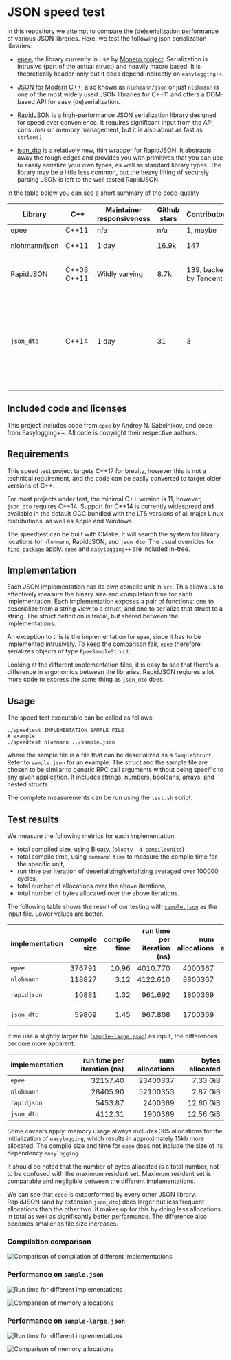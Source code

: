# JSON speed test

In this repository we attempt to compare the (de)serialization performance of
various JSON libraries. Here, we test the following json serialization
libraries:

- [epee](https://github.com/hyle-team/epee), the library currently in use by
  [Monero project](https://github.com/monero-project/monero/). Serialization
  is intrusive (part of the actual struct) and heavily macro based. It is
  theoretically header-only but it does depend indirectly on `easylogging++`.

- [JSON for Modern C++](https://github.com/nlohmann/json), also known as
  `nlohmann/json` or just `nlohmann` is one of the most widely used JSON
  libraries for C++11 and offers a DOM-based API for easy (de)serialization.

- [RapidJSON](https://rapidjson.org/) is a high-performance JSON serialization
  library designed for speed over convenience. It requires significant input
  from the API consumer on memory management, but it is also about as fast as
  `strlen()`.

- [json_dto](https://github.com/Stiffstream/json_dto) is a relatively new, thin
  wrapper for RapidJSON. It abstracts away the rough edges and provides you
  with primitives that you can use to easily serialize your own types, as well
  as standard library types. The library may be a little less common, but the
  heavy lifting of securely parsing JSON is left to the well tested
  RapidJSON.

In the table below you can see a short summary of the code-quality

| Library | C++ | Maintainer responsiveness | Github stars | Contributors | Notoriety |
| --- | --- | --- | --- | --- | --- |
| epee | C++11 | n/a | n/a | 1, maybe | n/a |
| nlohmann/json | C++11 | 1 day | 16.9k | 147 | De-facto standard |
| RapidJSON | C++03, C++11 | Wildly varying | 8.7k | 139, backed by Tencent | Well-known high-performance JSON library |
| `json_dto` | C++14 | 1 day | 31 | 3 | Small wrapper around RapidJSON adding lots of quality-of-life improvements while not doing heavy lifting. |


## Included code and licenses

This project includes code from `epee` by Andrey N. Sabelnikov, and code from
Easylogging++. All code is copyright their respective authors.

## Requirements

This speed test project targets C++17 for brevity, however this is not a
technical requirement, and the code can be easily converted to target older
versions of C++.

For most projects under test, the minimal C++ version is 11, however,
`json_dto` requires C++14. Support for C++14 is currently widespread and
available in the default GCC bundled with the LTS versions of all major
Linux distributions, as well as Apple and Windows.

The speedtest can be built with CMake. It will search the system for library
locations for `nlohmann`, RapidJSON, and `json_dto`. The usual overrides for
[`find_package`](https://cmake.org/cmake/help/latest/command/find_package.html)
apply. `epee` and `easylogging++` are included in-tree.

## Implementation

Each JSON implementation has its own compile unit in `src`. This allows us to
effectively measure the binary size and compilation time for each
implementation. Each implementation exposes a pair of functions: one to
deserialize from a string view to a struct, and one to serialize that struct to
a string. The struct definition is trivial, but shared between the
implementations.

An exception to this is the implementation for `epee`, since it has to be
implemented intrusively. To keep the comparison fair, `epee` therefore
serializes objects of type `EpeeSampleStruct`.

Looking at the different implementation files, it is easy to see that
there's a difference in ergonomics between the libraries. RapidJSON
reqiures a lot more code to express the same thing as `json_dto` does.

## Usage

The speed test executable can be called as follows:

```
./speedtest IMPLEMENTATION SAMPLE_FILE
# example
./speedtest nlohmann ../sample.json
```

where the sample file is a file that can be deserialized as a `SampleStruct`.
Refer to `sample.json` for an example. The struct and the sample file are
chosen to be similar to generic RPC call arguments without being specific
to any given application. It includes strings, numbers, booleans, arrays,
and nested structs.

The complete measurements can be run using the `test.sh` script.

## Test results

We measure the following metrics for each implementation:

- total compiled size, using [Bloaty](https://github.com/google/bloaty),
  (`bloaty -d compileunits`)
- total compile time, using `command time` to measure the compile time for the
  specific unit,
- run time per iteration of deserializing/serializing averaged over 100000
  cycles,
- total number of allocations over the above iterations,
- total number of bytes allocated over the above iterations.

The following table shows the result of our testing with
[`sample.json`](./sample.json) as the input file. Lower values are
better.

| implementation | compile size | compile time | run time per iteration (ns) | num allocations | bytes allocated |
| --- | ---: | ---: | ---: | ---: | ---: |
| `epee` | 376791 | 10.96 | 4010.770 | 4000367 | 0.49 Gib |
| `nlohmann` | 118827 | 3.12 | 4122.610 | 8800367 | 0.39 GiB |
| `rapidjson` | 10881 | 1.32 | 961.692 | 1800369 | 12.42 GiB |
| `json_dto` | 59809 | 1.45 | 967.808 | 1700369 | 12.42 GiB |

If we use a slightly larger file
([`sample-large.json`](./sample-large.json)) as input, the differences
become more apparent:

| implementation | run time per iteration (ns) | num allocations | bytes allocated |
| --- | ---: | ---: | ---: |
| `epee` | 32157.40 | 23400337 | 7.33 GiB |
| `nlohmann` | 28405.90 | 52100353 | 2.87 GiB |
| `rapidjson` | 5453.87 | 2400369 | 12.60 GiB |
| `json_dto` | 4112.31 | 1900369 | 12.56 GiB |

Some caveats apply: memory usage always includes 365 allocations for the
initialization of `easylogging`, which results in approximately 15kb more
allocated. The compile size and time for `epee` does not include the size
of its dependency `easylogging`.

It should be noted that the number of bytes allocated is a total number, not
to be confused with the maximum resident set. Maximum resident set is
comparable and negligible between the different implementations.

We can see that `epee` is outperformed by every other JSON library. RapidJSON
(and by extension `json_dto`) does larger but less frequent allocations than
the other two. It makes up for this by doing less allocations in total as well
as significantly better performance. The difference also becomes smaller
as file size increases.

### Compilation comparison

![Comparison of compilation of different
implementations](./graphs/compile.svg)

### Performance on `sample.json`

![Run time for different implementations](./graphs/runtime.svg)

![Comparison of memory allocations](./graphs/allocations.svg)

### Performance on `sample-large.json`

![Run time for different implementations](./graphs-large/runtime.svg)

![Comparison of memory allocations](./graphs-large/allocations.svg)
